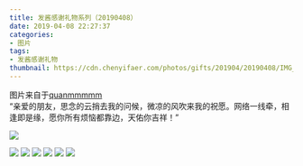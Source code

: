 ```yaml
---
title: 发酱感谢礼物系列（20190408）
date: 2019-04-08 22:27:37
categories:
- 图片
tags:
- 发酱感谢礼物
thumbnail: https://cdn.chenyifaer.com/photos/gifts/201904/20190408/IMG_5900.JPG
---
```


图片来自于<a href="https://weibo.com/p/1005051720171447" target="_blank">quanmmmmm</a><br/> “亲爱的朋友，思念的云捎去我的问候，微凉的风吹来我的祝愿。网络一线牵，相逢即是缘，愿你所有烦恼都靠边，天佑你吉祥！”

![](https://cdn.chenyifaer.com/photos/gifts/201904/20190408/IMG_5900.JPG)

<!--more-->

![](https://cdn.chenyifaer.com/photos/gifts/201904/20190408/IMG_5901.JPG)
![](https://cdn.chenyifaer.com/photos/gifts/201904/20190408/IMG_5902.JPG)
![](https://cdn.chenyifaer.com/photos/gifts/201904/20190408/IMG_5903.JPG)
![](https://cdn.chenyifaer.com/photos/gifts/201904/20190408/IMG_5904.JPG)
![](https://cdn.chenyifaer.com/photos/gifts/201904/20190408/IMG_5905.JPG)
![](https://cdn.chenyifaer.com/photos/gifts/201904/20190408/IMG_5906.JPG)
